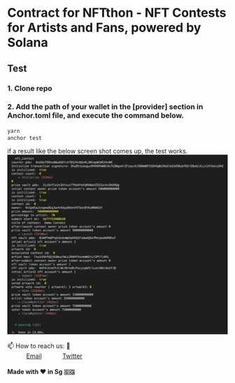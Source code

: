 # Contract for NFTthon - NFT Contests for Artists and Fans, powered by Solana

## Test

### 1. Clone repo

### 2. Add the path of your wallet in the [provider] section in Anchor.toml file, and execute the command below.
```
yarn
anchor test
```
if a result like the below screen shot comes up, the test works.
<img src="public/screenshot_of_test.png">

📫 How to reach us: :call_me_hand: <br>
&nbsp;&nbsp;&nbsp;&nbsp;&nbsp;&nbsp;&nbsp;&nbsp;&nbsp;&nbsp; [Email](nfthon@gmail.com)
&nbsp;&nbsp;&nbsp;&nbsp;&nbsp;&nbsp;&nbsp;&nbsp;&nbsp;&nbsp; [Twitter](https://www.twitter.com/nftthon) 

#### Made with :heart: in Sg :singapore: